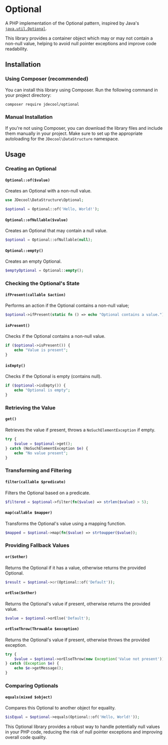 Optional
========

A PHP implementation of the Optional pattern, inspired by Java's [`java.util.Optional`](https://docs.oracle.com/javase/8/docs/api/java/util/Optional.html).

This library provides a container object which may or may not contain a non-null value, helping to avoid null pointer exceptions and improve code readability.

## Installation

### Using Composer (recommended)

You can install this library using Composer. Run the following command in your project directory:

```bash
composer require jdecool/optional
```

### Manual Installation

If you're not using Composer, you can download the library files and include them manually in your project. Make sure to set up the appropriate autoloading for the `JDecool\DataStructure` namespace.

## Usage

### Creating an Optional

#### `Optional::of($value)`

Creates an Optional with a non-null value.

```php
use JDecool\DataStructure\Optional;

$optional = Optional::of('Hello, World!');
```

#### `Optional::ofNullable($value)`

Creates an Optional that may contain a null value.

```php
$optional = Optional::ofNullable(null);
```

#### `Optional::empty()`

Creates an empty Optional.

```php
$emptyOptional = Optional::empty();
```

### Checking the Optional's State

#### `ifPresent(callable $action)`

Performs an action if the Optional contains a non-null value;

```php
$optional->ifPresent(static fn () => echo "Optional contains a value.");
```

#### `isPresent()`

Checks if the Optional contains a non-null value.

```php
if ($optional->isPresent()) {
    echo "Value is present";
}
```

#### `isEmpty()`

Checks if the Optional is empty (contains null).

```php
if ($optional->isEmpty()) {
    echo "Optional is empty";
}
```

### Retrieving the Value

#### `get()`

Retrieves the value if present, throws a `NoSuchElementException` if empty.

```php
try {
    $value = $optional->get();
} catch (NoSuchElementException $e) {
    echo "No value present";
}
```

### Transforming and Filtering

#### `filter(callable $predicate)`

Filters the Optional based on a predicate.

```php
$filtered = $optional->filter(fn($value) => strlen($value) > 5);
```

#### `map(callable $mapper)`

Transforms the Optional's value using a mapping function.

```php
$mapped = $optional->map(fn($value) => strtoupper($value));
```

### Providing Fallback Values

#### `or($other)`

Returns the Optional if it has a value, otherwise returns the provided Optional.

```php
$result = $optional->or(Optional::of('Default'));
```

#### `orElse($other)`

Returns the Optional's value if present, otherwise returns the provided value.

```php
$value = $optional->orElse('Default');
```

#### `orElseThrow(Throwable $exception)`

Returns the Optional's value if present, otherwise throws the provided exception.

```php
try {
    $value = $optional->orElseThrow(new Exception('Value not present'));
} catch (Exception $e) {
    echo $e->getMessage();
}
```

### Comparing Optionals

#### `equals(mixed $object)`

Compares this Optional to another object for equality.

```php
$isEqual = $optional->equals(Optional::of('Hello, World!'));
```

This Optional library provides a robust way to handle potentially null values in your PHP code, reducing the risk of null pointer exceptions and improving overall code quality.
